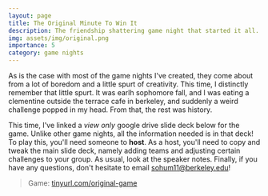 ```yaml
---
layout: page
title: The Original Minute To Win It 
description: The friendship shattering game night that started it all.
img: assets/img/original.png
importance: 5
category: game nights
---
```

As is the case with most of the game nights I've created, they come about from a lot of boredom and a little spurt of creativity. This time, I distinctly remember that little spurt. It was earlh sophomore fall, and I was eating a clementine outside the terrace cafe in berkeley, and suddenly a weird challenge popped in my head. From that, the rest was history. 

This time, I've linked a *view only* google drive slide deck below for the game. Unlike other game nights, all the information needed is in that deck! To play this, you'll need someone to **host**. As a host, you'll need to copy and tweak the main slide deck, namely adding teams and adjusting certain challenges to your group. As usual, look at the speaker notes. Finally, if you have any questions, don't hesitate to email sohum11@berkeley.edu!

> Game: [tinyurl.com/original-game](https://tinyurl.com/original-game)